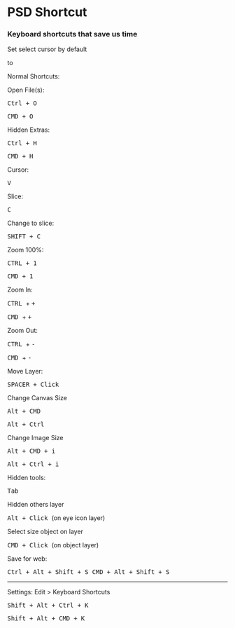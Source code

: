 PSD Shortcut
=========

### Keyboard shortcuts that save us time 


Set select cursor by default

to

Normal Shortcuts:

Open File(s):  
 
<kbd> Ctrl + O </kbd>

<kbd> CMD + O </kbd>


Hidden Extras:  
 
<kbd> Ctrl + H </kbd>

<kbd> CMD + H </kbd>


Cursor:  
 
<kbd> V </kbd>


Slice:  
 

<kbd> C </kbd>

Change to slice: 

<kbd> SHIFT + C </kbd>


Zoom 100%:  
 
<kbd> CTRL + 1 </kbd>

<kbd> CMD + 1 </kbd>


Zoom In:  
 
<kbd> CTRL </kbd> + <kbd> + </kbd> 

<kbd> CMD </kbd> + <kbd> + </kbd>


Zoom Out:  
 
<kbd> CTRL </kbd> + <kbd> - </kbd> 

<kbd> CMD </kbd> + <kbd> - </kbd>


Move Layer:  

<kbd> SPACER + Click </kbd>


Change Canvas Size

<kbd> Alt + CMD </kbd>
 
<kbd> Alt + Ctrl </kbd>


Change Image Size

<kbd> Alt + CMD + i </kbd>
 
<kbd> Alt + Ctrl + i </kbd>


Hidden tools:  
 

<kbd> Tab </kbd>


Hidden others layer
 

<kbd> Alt + Click </kbd> (on eye icon layer)
  



Select size object on layer
 

<kbd> CMD + Click </kbd> (on object layer)


Save for web: 
 
<kbd> Ctrl + Alt + Shift + S </kbd>
<kbd> CMD + Alt + Shift + S </kbd>

________________





Settings:
Edit > Keyboard Shortcuts 
 
<kbd> Shift + Alt + Ctrl + K </kbd> 

<kbd> Shift + Alt + CMD + K </kbd>


